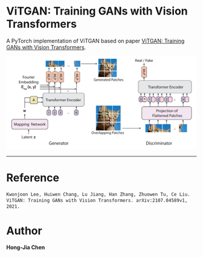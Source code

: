# ViTGAN: Training GANs with Vision Transformers
A PyTorch implementation of ViTGAN based on paper [ViTGAN: Training GANs with Vision Transformers](https://arxiv.org/abs/2107.04589v1).

![Network Architecture image from the paper](model_ach.jpg)


---
# Reference
```
Kwonjoon Lee, Huiwen Chang, Lu Jiang, Han Zhang, Zhuowen Tu, Ce Liu. ViTGAN: Training GANs with Vision Transformers. arXiv:2107.04589v1, 2021.
```

# Author
**Hong-Jia Chen**